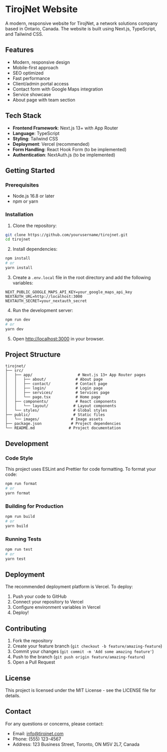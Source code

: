 # TirojNet Website

A modern, responsive website for TirojNet, a network solutions company based in Ontario, Canada. The website is built using Next.js, TypeScript, and Tailwind CSS.

## Features

- Modern, responsive design
- Mobile-first approach
- SEO optimized
- Fast performance
- Client/admin portal access
- Contact form with Google Maps integration
- Service showcase
- About page with team section

## Tech Stack

- **Frontend Framework**: Next.js 13+ with App Router
- **Language**: TypeScript
- **Styling**: Tailwind CSS
- **Deployment**: Vercel (recommended)
- **Form Handling**: React Hook Form (to be implemented)
- **Authentication**: NextAuth.js (to be implemented)

## Getting Started

### Prerequisites

- Node.js 16.8 or later
- npm or yarn

### Installation

1. Clone the repository:
```bash
git clone https://github.com/yourusername/tirojnet.git
cd tirojnet
```

2. Install dependencies:
```bash
npm install
# or
yarn install
```

3. Create a `.env.local` file in the root directory and add the following variables:
```env
NEXT_PUBLIC_GOOGLE_MAPS_API_KEY=your_google_maps_api_key
NEXTAUTH_URL=http://localhost:3000
NEXTAUTH_SECRET=your_nextauth_secret
```

4. Run the development server:
```bash
npm run dev
# or
yarn dev
```

5. Open [http://localhost:3000](http://localhost:3000) in your browser.

## Project Structure

```
tirojnet/
├── src/
│   ├── app/                    # Next.js 13+ App Router pages
│   │   ├── about/             # About page
│   │   ├── contact/           # Contact page
│   │   ├── login/             # Login page
│   │   ├── services/          # Services page
│   │   └── page.tsx           # Home page
│   ├── components/            # React components
│   │   └── layout/           # Layout components
│   └── styles/               # Global styles
├── public/                   # Static files
│   └── images/              # Image assets
├── package.json             # Project dependencies
└── README.md               # Project documentation
```

## Development

### Code Style

This project uses ESLint and Prettier for code formatting. To format your code:

```bash
npm run format
# or
yarn format
```

### Building for Production

```bash
npm run build
# or
yarn build
```

### Running Tests

```bash
npm run test
# or
yarn test
```

## Deployment

The recommended deployment platform is Vercel. To deploy:

1. Push your code to GitHub
2. Connect your repository to Vercel
3. Configure environment variables in Vercel
4. Deploy!

## Contributing

1. Fork the repository
2. Create your feature branch (`git checkout -b feature/amazing-feature`)
3. Commit your changes (`git commit -m 'Add some amazing feature'`)
4. Push to the branch (`git push origin feature/amazing-feature`)
5. Open a Pull Request

## License

This project is licensed under the MIT License - see the LICENSE file for details.

## Contact

For any questions or concerns, please contact:
- Email: info@tirojnet.com
- Phone: (555) 123-4567
- Address: 123 Business Street, Toronto, ON M5V 2L7, Canada 